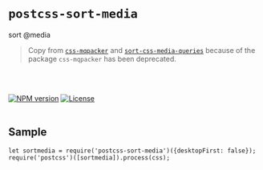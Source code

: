 # `postcss-sort-media`
sort @media
> Copy from [`css-mqpacker`](https://www.npmjs.com/package/css-mqpacker) and [`sort-css-media-queries`](https://www.npmjs.com/package/sort-css-media-queries) because of the package `css-mqpacker` has been deprecated.
<br>
<br>

[![NPM version](https://img.shields.io/npm/v/postcss-sort-media.svg)](https://www.npmjs.com/package/postcss-sort-media)
[![License](https://img.shields.io/badge/License-MIT-brightgreen.svg)](https://github.com/gotoeasy/npm-packages/blob/master/LICENSE)
<br>
<br>


## Sample
```
let sortmedia = require('postcss-sort-media')({desktopFirst: false});
require('postcss')([sortmedia]).process(css);
```
<br>
<br>

